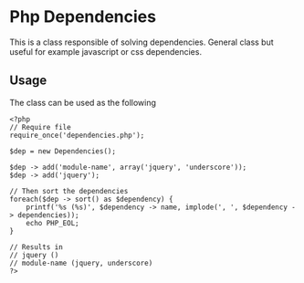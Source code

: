 Php Dependencies
================

This is a class responsible of solving dependencies. General class but useful for example javascript or css dependencies.

## Usage
The class can be used as the following

	<?php
	// Require file
	require_once('dependencies.php');
	
	$dep = new Dependencies();
	
	$dep -> add('module-name', array('jquery', 'underscore'));
	$dep -> add('jquery');
	
	// Then sort the dependencies
	foreach($dep -> sort() as $dependency) {
		printf('%s (%s)', $dependency -> name, implode(', ', $dependency -> dependencies));
		echo PHP_EOL;
	}
	
	// Results in
	// jquery ()
	// module-name (jquery, underscore)
	?>